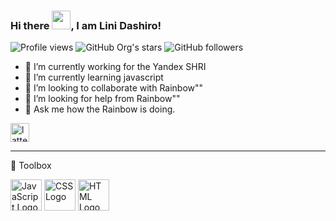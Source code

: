 ### Hi there <img src="https://raw.githubusercontent.com/MartinHeinz/MartinHeinz/master/wave.gif" width="30px">, I am Lini Dashiro!

![Profile views](https://gpvc.arturio.dev/lattelix)
![GitHub Org's stars](https://img.shields.io/github/stars/lattelix)
![GitHub followers](https://img.shields.io/github/followers/lattelix)

- 🔭 I’m currently working for the Yandex SHRI
- 🌱 I’m currently learning javascript
- 👯 I’m looking to collaborate with Rainbow""
- 🤔 I’m looking for help from Rainbow""
- 💬 Ask me how the Rainbow is doing.

<a href="https://t.me/lattelix">
  <img   alt="lattelix | Telegram" width="30px" src="https://user-images.githubusercontent.com/38384967/88418464-3eee4500-cdec-11ea-9507-c58e28fc11b9.png" />
</a>

---

🧰 Toolbox

<img src="https://cdn.worldvectorlogo.com/logos/logo-javascript.svg" alt="JavaScript Logo" width="50" height="50"/>  <img src="https://cdn.worldvectorlogo.com/logos/css-3.svg" alt="CSS Logo" width="50" height="50"/>   <img src="https://cdn.worldvectorlogo.com/logos/html-1.svg" alt="HTML Logo" width="50" height="50"/>
